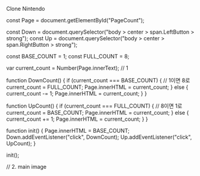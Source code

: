 Clone Nintendo

const Page = document.getElementById("PageCount");

const Down = document.querySelector("body > center > span.LeftButton > strong");
const Up = document.querySelector("body > center > span.RightButton > strong");

const BASE_COUNT = 1;
const FULL_COUNT = 8;

var current_count = Number(Page.innerText); // 1

function DownCount() {
if (current_count === BASE_COUNT) {
// 1이면 8로
current_count = FULL_COUNT;
Page.innerHTML = current_count;
} else {
current_count -= 1;
Page.innerHTML = current_count;
}
}

function UpCount() {
if (current_count === FULL_COUNT) {
// 8이면 1로
current_count = BASE_COUNT;
Page.innerHTML = current_count;
} else {
current_count += 1;
Page.innerHTML = current_count;
}
}

function init() {
Page.innerHTML = BASE_COUNT;
Down.addEventListener("click", DownCount);
Up.addEventListener("click", UpCount);
}

init();

// 2. main image
